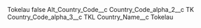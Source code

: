 <?xml version="1.0" encoding="UTF-8"?>
<CustomMetadata xmlns="http://soap.sforce.com/2006/04/metadata" xmlns:xsi="http://www.w3.org/2001/XMLSchema-instance" xmlns:xsd="http://www.w3.org/2001/XMLSchema">
    <label>Tokelau</label>
    <protected>false</protected>
    <values>
        <field>Alt_Country_Code__c</field>
        <value xsi:nil="true"/>
    </values>
    <values>
        <field>Country_Code_alpha_2__c</field>
        <value xsi:type="xsd:string">TK</value>
    </values>
    <values>
        <field>Country_Code_alpha_3__c</field>
        <value xsi:type="xsd:string">TKL</value>
    </values>
    <values>
        <field>Country_Name__c</field>
        <value xsi:type="xsd:string">Tokelau</value>
    </values>
</CustomMetadata>
